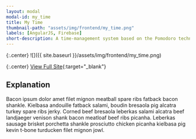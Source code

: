 ```yaml
---
layout: modal
modal-id: my_time
title: My Time
thumbnail-path: "assets/img/frontend/my_time.png"
labels: [AngularJS, Firebase]
short-description: A time-management system based on the Pomodoro technique using AngularJS and Firebase.
---
```


{:.center}
![]({{ site.baseurl }}/assets/img/frontend/my_time.png)

{:.center}
[View Full Site](https://my-time-ghbooth12.herokuapp.com/){:target="\_blank"}

## Explanation

Bacon ipsum dolor amet filet mignon meatball spare ribs fatback bacon shankle. Kielbasa andouille fatback salami, boudin bresaola pig alcatra turkey spare ribs jerky. Corned beef bresaola leberkas salami alcatra beef landjaeger venison shank bacon meatloaf beef ribs picanha. Leberkas sausage brisket porchetta shankle prosciutto chicken picanha kielbasa pig kevin t-bone turducken filet mignon jowl.